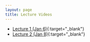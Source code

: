 ```yaml
---
layout: page
title: Lecture Videos
---
```


- [Lecture 1 (Jan 6)](http://cs.uwaterloo.ca/~jorchard/cs489/videos/Lecture1/Lecture1.html){:target="_blank"}
- [Lecture 2 (Jan 8)](http://cs.uwaterloo.ca/~jorchard/cs489/videos/Lecture2/Lecture2.html){:target="_blank"}

